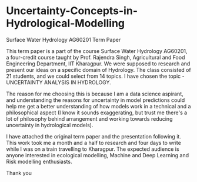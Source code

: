 # Uncertainty-Concepts-in-Hydrological-Modelling
Surface Water Hydrology AG60201 Term Paper

This term paper is a part of the course Surface Water Hydrology AG60201, a four-credit course taught by Prof. Rajendra Singh, Agricultural and Food Engineering Department, IIT Kharagpur. We were supposed to research and present our ideas on a specific domain of Hydrology. The class consisted of 21 students, and we could select from 14 topics. I have chosen the topic - UNCERTAINTY ANALYSIS IN HYDROLOGY.

The reason for me choosing this is because I am a data science aspirant, and understanding the reasons for uncertainty in model predictions could help me get a better understanding of how models work in a technical and a philosophical aspect (I know it sounds exaggerating, but trust me there's a lot of philosophy behind arrangement and working towards reducing uncertainty in hydrological models).

I have attached the original term paper and the presentation following it. This work took me a month and a half to research and four days to write while I was on a train travelling to Kharagpur. The expected audience is anyone interested in ecological modelling, Machine and Deep Learning and Risk modelling enthusiasts.

Thank you
